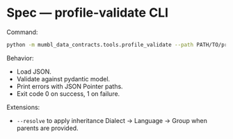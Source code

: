 # Spec — profile-validate CLI

Command:
```bash
python -m mumbl_data_contracts.tools.profile_validate --path PATH/TO/profile.json
```

Behavior:
- Load JSON.
- Validate against pydantic model.
- Print errors with JSON Pointer paths.
- Exit code 0 on success, 1 on failure.

Extensions:
- `--resolve` to apply inheritance Dialect → Language → Group when parents are provided.
